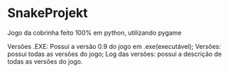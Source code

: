 # SnakeProjekt
Jogo da cobrinha feito 100% em python, utilizando pygame

Versões .EXE: Possui a versão 0.9 do jogo em .exe(executável);
Versões: possui todas as versões do jogo;
Log das versões: possui a descrição de todas as versões do jogo.
